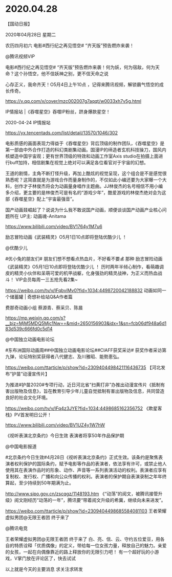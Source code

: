 # 2020.04.28

【国动日报】

2020年04月28日  星期二

农历四月初六
 电影#西行纪之再见悟空# “齐天版”预告燃炸来袭！

@腾讯视频VIP                            

电影#西行纪之再见悟空# “齐天版”预告燃炸来袭！何为妖，何为宿敌，何为天命？这个孙悟空，他不信妖神之别，更不信天命之说

心存正义，我命齐天！O5月4日上午10点  ，记得来腾讯视频，解锁霸气悟空的成长传奇。

https://v.qq.com/x/cover/mzc002007g7aqqt/w0033xh7v5g.html


IP情报站 |《吞噬星空》吞噬IP粉丝，跻身爆款星空！

2020-04-24 IP情报站

https://yx.tencentads.com/list/detail/13570/1046/302

电影质感的画面表现力得益于《吞噬星空》背后顶级的制作团队，《吞噬星空》是第一部由中外合作打造的科幻类剧集动画。国漫IP的缔造者玄机科技操刀，国风内核塑造中国宇宙观；更有世界顶级的特效和动画工作室Axis studio在拍摄上面进行buff加持，相信剧集在视觉上绝对可以满足各位看官对于宇宙的幻想。

王道的剧情，主角不断打怪升级，再加上酷炫的视觉呈现，这个组合是不是感觉很熟悉呢？这简直就是为游戏合作而量身制作的，不仅如此小编还要为大家曝一个大料，创作才子林俊杰将会为动画量身唱作主题曲。JJ林俊杰的名号相信不用小编多介绍，更主要的是林俊杰可是有名的“游戏少年”，酷爱游戏的林俊杰绝对会为这部《吞噬星空》配上“宇宙最强音”。


国产动画叕崛起了？说说为什么我不敢说国产动画，顺便谈谈国产动画产业核心问题所在 UP主: 动画魂-Anitama

https://www.bilibili.com/video/BV1764y1M7u6


励志冒险动画《武装精灵》O5月1日10点即将登陆优酷少儿 ！

@优酷少儿

#优小兔的朋友们# 朋友们想不想看点热血片，不好看不要💰 那种
励志冒险动画《武装精灵》O5月1日10点即将登陆优酷少儿 ！
历时两年半倾心制作，看萌趣调皮的精灵小伙伴和呆萌可爱的机甲战躯，化身强劲的精灵战神，为正义而热血战斗！
VIP会员每周一三五抢先看2集~

https://weibo.com/tv/v/IFqbviMv0?fid=1034:4498720042188832
动画如同一个储蓄罐 | 奇想补给站Q&A作者篇

费那奇动画小组
蔡源青、蔡采贝、陈晨

https://mp.weixin.qq.com/s?__biz=MjM5MDQ5Mjc1Nw==&mid=2650156903&idx=1&sn=fcb06df948a6d183d539c666fd0c5d14


@中国独立动画电影论坛                            

#东布洲国际动画周##中国独立动画电影论坛##CIAFF获奖采访# 获奖作者采访第九弹，论坛特别奖获得者八代健志、及川雅昭、能勢恵弘。

https://weibo.com/ttarticle/p/show?id=2309404498421116436735
【河北发布“护苗”动漫宣传片】

为推进#护苗2020#专项行动，近日河北省“扫黄打非”办推出动漫宣传片《抵制有害出版物及信息》，旨在教育引导少年儿童自觉抵制有害出版物及信息，共同营造良好的社会文化环境。

https://weibo.com/tv/v/IFq4z3JYE?fid=1034:4498685162356752
《欺星客栈》PV首发明日公开！

https://www.bilibili.com/video/BV1UZ4y1W7hW



《视听表演北京条约》今日生效 表演者将享50年作品保护期

@中国电影报道                            

#北京条约今日生效#4月28日《视听表演北京条约》正式生效。该条约是聚焦表演者权利保护的国际条约，赋予电影等作品的表演者，依法享有许可，或禁止他人使用其在表演作品时的形象、动作、声音等一系列表演活动的权利。表演者应享有复制权、发行权、广播和向公众传播的权利。表演者的保护期自表演录制之年年终算起，至少持续到50年期满为止。

http://www.sipo.gov.cn/zscqgz/1148193.htm
《“动荡”的阅文，被腾讯接管升级》阅文刚经历“动荡的一年”，腾讯要“带着阅文升级的希冀，继续向未来进发”。

https://weibo.com/ttarticle/p/show?id=2309404498685584081103
王者荣耀虚拟男团@无限王者团 终于来了

@腾讯电竞 

王者荣耀虚拟男团@无限王者团 终于来了
白、亮、信、云、守约五位爱豆，用各自的特质诠释「优质偶像」的定义，带给每一位女孩力量，释放自己的魅力。亲爱的女孩，一起在向偶像靠近的路上释放你的无限引力吧！
有一个超好玩的小游戏，V掌门放在评论区了，快去试试







以上就是今天的主要消息
求关注求转发



